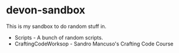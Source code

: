 devon-sandbox
=============

This is my sandbox to do random stuff in.
- Scripts - A bunch of random scripts.
- CraftingCodeWorksop - Sandro Mancuso's Crafting Code Course
